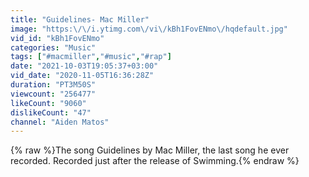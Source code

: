 ```yaml
---
title: "Guidelines- Mac Miller"
image: "https:\/\/i.ytimg.com\/vi\/kBh1FovENmo\/hqdefault.jpg"
vid_id: "kBh1FovENmo"
categories: "Music"
tags: ["#macmiller","#music","#rap"]
date: "2021-10-03T19:05:37+03:00"
vid_date: "2020-11-05T16:36:28Z"
duration: "PT3M50S"
viewcount: "256477"
likeCount: "9060"
dislikeCount: "47"
channel: "Aiden Matos"
---
```

{% raw %}The song Guidelines by Mac Miller, the last song he ever recorded. Recorded just after the release of Swimming.{% endraw %}

